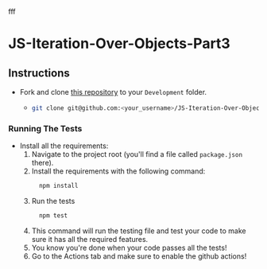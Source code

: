 fff

# JS-Iteration-Over-Objects-Part3

## Instructions

- Fork and clone [this repository](https://github.com/JoinCODED/JS-Iteration-Over-Objects-Part3) to your `Development` folder.
  - ```bash
    git clone git@github.com:<your_username>/JS-Iteration-Over-Objects-Part3.git
    ```

### Running The Tests

- Install all the requirements:
  1.  Navigate to the project root (you'll find a file called `package.json` there).
  2.  Install the requirements with the following command:
      ```bash
        npm install
      ```
  3.  Run the tests
      ```bash
        npm test
      ```
  4.  This command will run the testing file and test your code to make sure it has all the required features.
  5.  You know you're done when your code passes all the tests!
  6.  Go to the Actions tab and make sure to enable the github actions!
